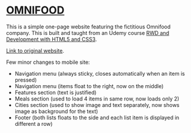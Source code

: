 # [OMNIFOOD](https://resendebruno.github.io/omnifood/)

This is a simple one-page website featuring the fictitious Omnifood company. This is built and taught from an Udemy course [RWD and Development with HTML5 and CSS3](https://www.udemy.com/design-and-develop-a-killer-website-with-html5-and-css3/). 

[Link to original website](http://www.webdesigncourse.co/omnifood/).

Few minor changes to mobile site:
- Navigation menu (always sticky, closes automatically when an item is pressed)
- Navigation menu (items float to the right, now on the middle)
- Features section (text is justified)
- Meals section (used to load 4 items in same row, now loads only 2)
- Cities section (used to show image and text separately, now shows image as background for the text)
- Footer (both lists floats to the side and each list item is displayed in different a row)
